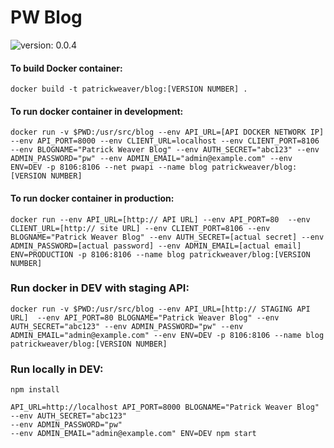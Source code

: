 PW Blog
==
![version: 0.0.4](https://img.shields.io/badge/version-0.0.4-green.svg?style=flat-square)

#### To build Docker container:

`docker build -t patrickweaver/blog:[VERSION NUMBER] .`

#### To run docker container in development:

`docker run -v $PWD:/usr/src/blog --env API_URL=[API DOCKER NETWORK IP] --env API_PORT=8000 --env CLIENT_URL=localhost --env CLIENT_PORT=8106 --env BLOGNAME="Patrick Weaver Blog"
--env AUTH_SECRET="abc123"
--env ADMIN_PASSWORD="pw"
--env ADMIN_EMAIL="admin@example.com" --env ENV=DEV -p 8106:8106 --net pwapi --name blog patrickweaver/blog:[VERSION NUMBER]`

#### To run docker container in production:

`docker run --env API_URL=[http:// API URL] --env API_PORT=80  --env CLIENT_URL=[http:// site URL] --env CLIENT_PORT=8106 --env BLOGNAME="Patrick Weaver Blog" --env AUTH_SECRET=[actual secret]
--env ADMIN_PASSWORD=[actual password]
--env ADMIN_EMAIL=[actual email] ENV=PRODUCTION -p 8106:8106 --name blog patrickweaver/blog:[VERSION NUMBER]`


### Run docker in DEV with staging API:
`docker run -v $PWD:/usr/src/blog --env API_URL=[http:// STAGING API URL]  --env API_PORT=80 BLOGNAME="Patrick Weaver Blog"
--env AUTH_SECRET="abc123"
--env ADMIN_PASSWORD="pw"
--env ADMIN_EMAIL="admin@example.com" --env ENV=DEV -p 8106:8106 --name blog patrickweaver/blog:[VERSION NUMBER]`


### Run locally in DEV:
```
npm install

API_URL=http://localhost API_PORT=8000 BLOGNAME="Patrick Weaver Blog"
--env AUTH_SECRET="abc123"
--env ADMIN_PASSWORD="pw"
--env ADMIN_EMAIL="admin@example.com" ENV=DEV npm start
```
